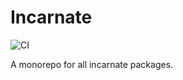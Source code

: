 # Incarnate

![CI](https://github.com/resistdesign/incarnate-complete/workflows/CI/badge.svg)

A monorepo for all incarnate packages.
